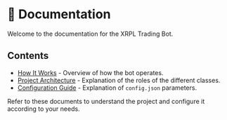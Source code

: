 # 📜 Documentation

Welcome to the documentation for the XRPL Trading Bot.

## Contents

+ [How It Works](how-it-works.md) - Overview of how the bot operates.  
+ [Project Architecture](architecture.md) - Explanation of the roles of the different classes.  
+ [Configuration Guide](config.md) - Explanation of `config.json` parameters.

Refer to these documents to understand the project and configure it according to your needs.
